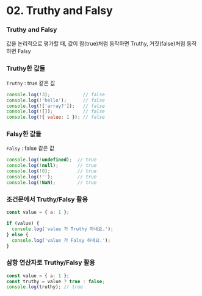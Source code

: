 # 02. Truthy and Falsy

### Truthy and Falsy
값을 논리적으로 평가할 때, 값이 참(true)처럼 동작하면 Truthy, 거짓(false)처럼 동작하면 Falsy

### Truthy한 값들
`Truthy` : true 같은 값
```js
console.log(!3);            // false
console.log(!'hello');      // false
console.log(!['array?']);   // false
console.log(![]);           // false
console.log(!{ value: 1 }); // false
```

### Falsy한 값들 
`Falsy` : false 같은 값
```js
console.log(!undefined);  // true
console.log(!null);       // true
console.log(!0);          // true
console.log(!'');         // true
console.log(!NaN);        // true
```

### 조건문에서 Truthy/Falsy 활용
```js
const value = { a: 1 };

if (value) {
  console.log('value 가 Truthy 하네요.');
} else {
  console.log('value 가 Falsy 하네요.');
}
```

### 삼항 연산자로 Truthy/Falsy 활용
```js
const value = { a: 1 };
const truthy = value ? true : false; 
console.log(truthy); // true
```